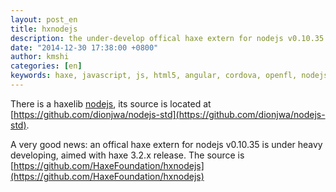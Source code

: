 ```yaml
---
layout: post_en
title: hxnodejs
description: the under-develop offical haxe extern for nodejs v0.10.35
date: "2014-12-30 17:38:00 +0800"
author: kmshi
categories: [en]
keywords: haxe, javascript, js, html5, angular, cordova, openfl, nodejs,hxnodejs
---
```


There is a haxelib [nodejs](http://lib.haxe.org/p/nodejs), its source is located at [https://github.com/dionjwa/nodejs-std](https://github.com/dionjwa/nodejs-std).

A very good news: an offical haxe extern for nodejs v0.10.35 is under heavy developing, aimed with haxe 3.2.x release.
The source is [https://github.com/HaxeFoundation/hxnodejs](https://github.com/HaxeFoundation/hxnodejs)